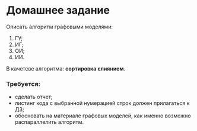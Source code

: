 # Домашнее задание

Описать алгоритм графовыми моделями:
1. ГУ;
2. ИГ;
3. ОИ;
4. ИИ.

В качетсве алгоритма: **сортировка слиянием**.

### Требуется:
- сделать отчет;
- листинг кода с выбранной нумерацией строк должен прилагаться к ДЗ;
- обосновать на материале графовых моделей, как именно возможно распараллелить алгоритм.
